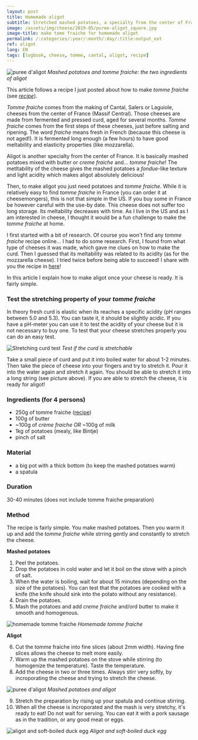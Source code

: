 ```yaml
---
layout: post
title: Homemade aligot
subtitle: Stretched mashed potatoes, a specialty from the center of France
image: /assets/img/cheese/2019-05/puree-aligot_square.jpg
image-title: make tome fraiche for homemade aligot
permalink: /:categories/:year/:month/:day/:title:output_ext
ref: aligot
lang: EN
tags: [logbook, cheese, tomme, cantal, aligot, recipe]
---
```


![puree d'aligot]({{site.baseurl}}/assets/img/cheese/2019-05/puree-tomme-fraiche.jpg)
*Mashed potatoes and tomme fraiche: the two ingredients of aligot*

<!--excerpt.start-->
This article follows a recipe I just posted about how to make *tomme fraiche* (see [*recipe*]({{site.baseurl}}/2019/05/14/fresh-tomme.html)).

*Tomme fraiche*  comes from the making of Cantal, Salers or Laguiole, cheeses from the center of France (Massif Central).
Those cheeses are made from fermented and pressed curd, aged for several months.
*Tomme fraiche* comes from the first steps of these cheeses, just before salting and ripening. The word *fraiche* means fresh in French (because this cheese is not aged!).
It is fermented long enough (a few hours) to have good meltability and elasticity properties (like mozzarella).
<!--excerpt.end-->

Aligot is another specialty from the center of France. It is basically mashed potatoes mixed with butter or *creme fraiche* and... *tomme fraiche*!
The metltability of the cheese gives the mashed potatoes a *fondue*-like texture and light acidity which makes aligot absolutely delicious!

Then, to make aligot you just need potatoes and *tomme fraiche*.
While it is relatively easy to find *tomme fraiche* in France (you can order it at cheesemongers), this is not that simple in the US.
If you buy some in France be however careful with the use-by date. This cheese does not suffer too long storage. Its meltability decreases with time.
As I live in the US and as I am interested in cheese, I thought it would be a fun challenge to make the *tomme fraiche* at home.

I first started with a bit of research. Of course you won't find any *tomme fraiche* recipe online... 
I had to do some research.
First, I found from what type of cheeses it was made, which gave me clues on how to make the curd. Then I guessed that its meltability was related to its acidity (as for the mozzarella cheese).
I tried twice before being able to succeed! I share with you the recipe in [here]({{site.baseurl}}/2019/05/15/aligot-potatoes.html)!

In this article I explain how to make aligot once your cheese is ready. It is fairly simple.

### Test the stretching property of your *tomme fraiche*

In theory fresh curd is elastic when its reaches a specific acidity (pH ranges between 5.0 and 5.3).
You can taste it, it should be slightly acidic.
If you have a pH-meter you can use it to test the acidity of your cheese but it is not necessary to buy one.
To test that your cheese stretches properly you can do an easy test.

![Stretching curd test]({{site.baseurl}}/assets/img/cheese/2019-05/stretch-curd-aligot.jpg)
*Test if the curd is stretchable*

Take a small piece of curd and put it into boiled water for about 1-2 minutes. 
Then take the piece of cheese into your fingers and try to stretch it.
Pour it into the water again and stretch it again. You should be able to stretch it into a long string (see picture above).
If you are able to stretch the cheese, it is ready for aligot!


### Ingredients (for 4 persons)

- 250g of tomme fraiche ([recipe]({{site.baseurl}}/2019/05/14/fresh-tomme.html))
- 100g of butter
- ~100g of *crème fraiche* *OR* ~100g of milk
- 1kg of potatoes (mealy, like Bintje)
- pinch of salt

### Material

- a big pot with a thick bottom (to keep the mashed potatoes warm)
- a spatula

### Duration

30-40 minutes (does not include tomme fraiche preparation)

### Method

The recipe is fairly simple.
You make mashed potatoes. Then you warm it up and add the *tomme fraiche* while strring gently and constantly to stretch the cheese.

**Mashed potatoes**

1. Peel the potatoes.
2. Drop the potatoes in cold water and let it boil on the stove with a pinch of salt.
3. When the water is boiling, wait for about 15 minutes (depending on the size of the potatoes). You can test that the potatoes are cooked with a knife (the knife should sink into the potato without any resistance).
4. Drain the potatoes. 
5. Mash the potatoes and add *creme fraiche* and/ord butter to make it smooth and homogenous.

![homemade tomme fraiche]({{site.baseurl}}/assets/img/cheese/2019-04/fresh-tomme_cut.jpg)
*Homemade tomme fraiche*

**Aligot**

6. Cut the tomme fraiche into fine slices (about 2mm width). Having fine slices allows the cheese to melt more easily.
7. Warm up the mashed potatoes on the stove while stirring (to homogenize the temperature). Taste the temperature.
8. Add the cheese in two or three times. Always stirr very softly, by incroporating the cheese and trying to stretch the cheese.

![puree d'aligot]({{site.baseurl}}/assets/img/cheese/2019-05/puree-aligot.jpg)
*Mashed potatoes and aligot*

9. Stretch the preparation by rising up your spatula and continue stirring.
10. When all the cheese is incroporated and the mash is very stretchy, it's ready to eat! Do not wait for serving. 
You can eat it with a pork sausage as in the tradition, or any good meat or eggs.

![aligot and soft-boiled duck egg]({{site.baseurl}}/assets/img/cheese/2019-05/puree-aligot-2.jpg)
*Aligot and soft-boiled duck egg*
